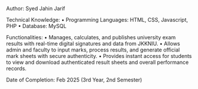 Author: Syed Jahin Jarif

Technical Knowledge:
   • Programming Languages: HTML, CSS, Javascript, PHP
   • Database: MySQL

Functionalities:
   • Manages, calculates, and publishes university exam results with real-time digital signatures and data from JKKNIU.
   • Allows admin and faculty to input marks, process results, and generate official mark sheets with secure authenticity.
   • Provides instant access for students to view and download authenticated result sheets and overall performance records.

Date of Completion: Feb 2025 (3rd Year, 2nd Semester)
